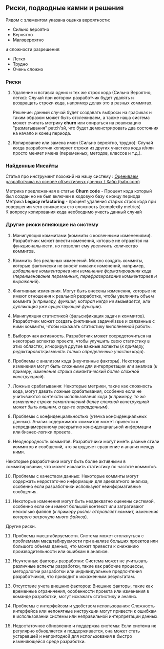 ## Риски, подводные камни и решения

Рядом с элементом указана оценка вероятности:
* Сильно вероятно
* Вероятно
* Маловероятно

и сложности разрешения:
* Легко
* Трудно
* Очень сложно

### Риски

1)  Удаление и вставка одних и тех же строк кода (Сильно Вероятно,
    легко): Случай при котором разработчик будет удалять и возвращать
    строки кода, например делая это в разных коммитах.

    Решение: данный случай будет создавать выбросы на графиках и таким образом
    может быть отслеживаем, а также наша система может считать метрику
    **churn** или опираться на реализацию "разматывания" patch'эй, что
    будет демонстрировать два состояния на начало и конец периода.

2)  Копирование или замена имен (Сильно вероятно, трудно): Случай когда
    разработчик копирует строки из других участков кода и/или просто
    меняет имена (переменных, методов, классов и т.д.).

### Найденные Инсайты

Статья про инструмент похожий на нашу систему : [Оцениваем
разработчика на основе объективных данных / Хабр
(habr.com)](https://habr.com/ru/companies/oleg-bunin/articles/417411/)

Метрика предложенная в статье **Churn code** - Процент кода который
был создан но не был включен в кодовую базу к концу периода\
Метрика **Legacy refactoring** - процент удаления старых строк кода
при совершении чего снижается его сложность (complexity metrics)\
К вопросу копирования кода необходимо учесть данный случай

### Другие риски влияющие на систему

1.  Манипуляция коммитами (коммиты с косвенными изменениями). Разработчик
    может внести изменения, которые не отразятся на функциональности,
    но позволят ему увеличить количество коммитов.

2.  Коммиты без реальных изменений. Можно создать коммиты, которые
    фактически не вносят никаких изменений, например, _добавление
    комментариев_ или _изменение форматирования_ кода (_переименование переменных,
    перефразирование комментариев и выражений_).

3.  Фиктивные изменения. Могут быть внесены изменения, которые не имеют
    отношения к реальной разработке, чтобы увеличить объем коммита (_к примеру,
    функция, которая нигде не вызывается, или дупликация уже существующей функции_).

4.  Манипуляция статистикой (фальсификация задач и коммитов). Разработчик
    может создать фиктивные задачи\issue и связанные с ними коммиты, чтобы
    искажать статистику выполненной работы.

5.  Выборочная активность. Разработчик может сосредоточиться на
    некоторых аспектах проекта, чтобы улучшить свою статистику в этих
    областях, игнорируя другие важные аспекты (_к примеру, редактировать\изменять только
    определенные участки кода_).

6.  Проблемы с анализом кода (неучтенные факторы). Некоторые изменения
    могут быть сложными для интерпретации или анализа (_к примеру, изменение
    строки семантический более сложной конструкцией_).

7.  Ложные срабатывания: Некоторые метрики, такие как сложность кода,
    могут давать ложные срабатывания, особенно если не учитываются
    контексты использования кода (_к примеру, то же изменение
    строки семантический более сложной конструкцией может быть лишним, а где-то
    оправданным_).

8.  Проблемы с конфиденциальностью (утечка конфиденциальных данных).
    Анализ содержимого коммитов может привести к непреднамеренному раскрытию
    конфиденциальной информации или бизнес-логики проекта.

9.  Неоднородность коммитов. Разработчики могут иметь разные стили
    коммитов и сообщений, что затрудняет сравнение и анализ между
    ними.

Некоторые разработчики могут быть более активными в коммитировании,
что может исказить статистику по частоте коммитов.

10. Проблемы с качеством данных: Некоторые коммиты могут содержать
    недостаточно информации для адекватного анализа, особенно если
    разработчики используют неинформативные сообщения.

11. Некоторые изменения могут быть неадекватно оценены системой,
    особенно если они имеют большой контекст или затрагивают несколько
    файлов (_к примеру pusher отправляет коммит, изменения которого затронуло
    много файлов_).

Другие риски.

11. Проблемы масштабируемости. Система может столкнуться с проблемами
    масштабируемости при анализе больших проектов или большого объема
    данных, что может привести к снижению производительности или
    ошибкам в анализе.

12. Неучтенные факторы разработки: Система может не учитывать различные
    аспекты разработки, такие как рабочие процессы, методологии
    разработки или индивидуальные предпочтения разработчиков, что
    приводит к искаженным результатам.

13. Отсутствие учета внешних факторов: Внешние факторы, такие как
    временные ограничения, особенности проекта или изменения в команде
    разработки, могут искажать статистику и анализ.

14. Проблемы с интерфейсом и удобством использования: Сложность
    интерфейса или непонятные инструкции могут привести к ошибкам в
    использовании системы или неправильной интерпретации данных.

15. Недостаточное обновление и поддержка системы: Если система не
    регулярно обновляется и поддерживается, она может стать устаревшей
    и непригодной для использования в быстро изменяющейся среде
    разработки.
